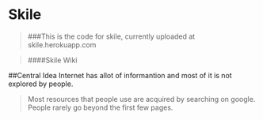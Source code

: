 Skile
=========
>###This is the code for skile, currently uploaded at skile.herokuapp.com

>####Skile Wiki

##Central Idea
Internet has allot of informantion and most of it is not explored
by people.
 >Most resources that people use are acquired by searching on google.
 People rarely go beyond the first few pages.
